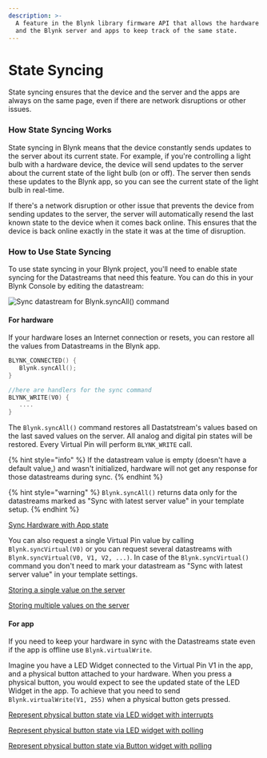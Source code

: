 ```yaml
---
description: >-
  A feature in the Blynk library firmware API that allows the hardware device
  and the Blynk server and apps to keep track of the same state.
---
```


# State Syncing

State syncing ensures that the device and the server and the apps are always on the same page, even if there are network disruptions or other issues.

### How State Syncing Works

State syncing in Blynk means that the device constantly sends updates to the server about its current state. For example, if you're controlling a light bulb with a hardware device, the device will send updates to the server about the current state of the light bulb (on or off). The server then sends these updates to the Blynk app, so you can see the current state of the light bulb in real-time.

If there's a network disruption or other issue that prevents the device from sending updates to the server, the server will automatically resend the last known state to the device when it comes back online. This ensures that the device is back online exactly in the state it was at the time of disruption.

### How to Use State Syncing

To use state syncing in your Blynk project, you'll need to enable state syncing for the Datastreams that need this feature. You can do this in your Blynk Console by editing the datastream:

![Sync datastream for Blynk.syncAll() command](../.gitbook/assets/screenshot-blynk-qa.com-2023.04.17-19\_19\_57.png)

#### For hardware

If your hardware loses an Internet connection or resets, you can restore all the values from Datastreams in the Blynk app.

```cpp
BLYNK_CONNECTED() {
   Blynk.syncAll();
}

//here are handlers for the sync command
BLYNK_WRITE(V0) {
   ....
}
```

The `Blynk.syncAll()` command restores all Dastatstream's values based on the last saved values on the server. All analog and digital pin states will be restored. Every Virtual Pin will perform `BLYNK_WRITE` call.

{% hint style="info" %}
If the datastream value is empty (doesn't have a default value,) and wasn't initialized, hardware will not get any response for those datastreams during sync.
{% endhint %}

{% hint style="warning" %}
`Blynk.syncAll()` returns data only for the datastreams marked as "Sync with latest server value" in your template setup.
{% endhint %}

[Sync Hardware with App state](https://github.com/blynkkk/blynk-library/blob/master/examples/More/Sync/HardwareSyncStateFromApp/HardwareSyncStateFromApp.ino)

You can also request a single Virtual Pin value by calling `Blynk.syncVirtual(V0)` or you can request several datastreams with `Blynk.syncVirtual(V0, V1, V2, ...)`. In case of the `Blynk.syncVirtual()` command you don't need to mark your datastream as "Sync with latest server value" in your template settings.

[Storing a single value on the server](https://github.com/blynkkk/blynk-library/blob/master/examples/More/ServerAsDataStorage/ServerAsDataStorage\_SingleValue/ServerAsDataStorage\_SingleValue.ino)

[Storing multiple values on the server](https://github.com/blynkkk/blynk-library/blob/master/examples/More/ServerAsDataStorage/ServerAsDataStorage\_MultiValue/ServerAsDataStorage\_MultiValue.ino)

#### For app

If you need to keep your hardware in sync with the Datastreams state even if the app is offline use `Blynk.virtualWrite`.

Imagine you have a LED Widget connected to the Virtual Pin V1 in the app, and a physical button attached to your hardware. When you press a physical button, you would expect to see the updated state of the LED Widget in the app. To achieve that you need to send `Blynk.virtualWrite(V1, 255)` when a physical button gets pressed.

[Represent physical button state via LED widget with interrupts](https://github.com/blynkkk/blynk-library/blob/master/examples/More/Sync/ButtonInterrupt/ButtonInterrupt.ino)

[Represent physical button state via LED widget with polling](https://github.com/blynkkk/blynk-library/blob/master/examples/More/Sync/ButtonPoll/ButtonPoll.ino)

[Represent physical button state via Button widget with polling](https://github.com/blynkkk/blynk-library/blob/master/examples/More/Sync/SyncPhysicalButton/SyncPhysicalButton.ino)
